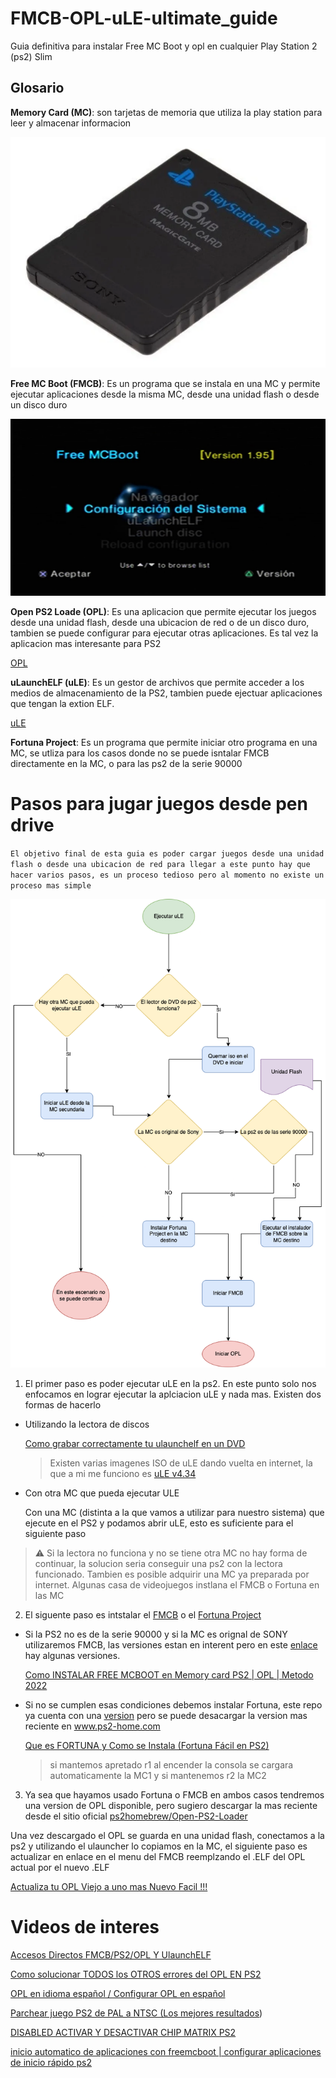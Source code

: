 # FMCB-OPL-uLE-ultimate_guide
Guia definitiva para instalar Free MC Boot y opl en cualquier Play Station 2 (ps2) Slim

## Glosario
**Memory Card (MC)**: son tarjetas de memoria que utiliza la play station para leer y almacenar informacion

![PS2 Memory Card](mc.webp)

**Free MC Boot (FMCB)**: Es un programa que se instala en una MC y permite ejecutar aplicaciones desde la misma MC, desde una unidad flash o desde un disco duro

![FMCB](FMCB.jpeg)

**Open PS2 Loade (OPL)**: Es una aplicacion que permite ejecutar los juegos desde una unidad flash, desde una ubicacion de red o de un disco duro, tambien se puede configurar para ejecutar otras aplicaciones. Es tal vez la aplicacion mas interesante para PS2

[OPL](OPLimg.png)

**uLaunchELF (uLE)**: Es un gestor de archivos que permite acceder a los medios de almacenamiento de la PS2, tambien puede ejectuar aplicaciones que tengan la extion ELF.

[uLE](ulaunchelf.jpg)

**Fortuna Project**: Es un programa que permite iniciar otro programa en una MC, se utliza para los casos donde no se puede isntalar FMCB directamente en la MC, o para las ps2 de la serie 90000

# Pasos para jugar juegos desde pen drive

`El objetivo final de esta guia es poder cargar juegos desde una unidad flash o desde una ubicacion de red para llegar a este punto hay que hacer varios pasos, es un proceso tedioso pero al momento no existe un proceso mas simple`

![Diagrama de flujo](opl.png)

1. El primer paso es poder ejecutar uLE en la ps2. En este punto solo nos enfocamos en lograr ejecutar la aplciacion uLE y nada mas. Existen dos formas de hacerlo

  - Utilizando la lectora de discos

    [Como grabar correctamente tu ulaunchelf en un DVD](https://www.youtube.com/watch?v=KM-8LjbqeGg)

    > Existen varias imagenes ISO de uLE dando vuelta en internet, la que a mi me funciono es [uLE v4.34](https://mega.nz/file/3V02gbJD#jUDnwuTwZFGrLIFaJZwXjZAe2Je6Nl7638QFtVUL5Gk)

  - Con otra MC que pueda ejecutar ULE

    Con una MC (distinta a la que vamos a utilizar para nuestro sistema) que ejecute en el PS2 y podamos abrir uLE, esto es suficiente para el siguiente paso

> :warning: Si la lectora no funciona y no se tiene otra MC no hay forma de continuar, la solucion seria conseguir una ps2 con la lectora funcionado. Tambien es posible adquirir una MC ya preparada por internet. Algunas casa de videojuegos instlana el FMCB o Fortuna en las MC

2. El siguente paso es intstalar el [FMCB](https://www.ps2-home.com/forum/viewtopic.php?t=1248) o el [Fortuna Project](https://www.ps2-home.com/forum/viewtopic.php?t=8542)

  - Si la PS2 no es de la serie 90000 y si la MC es orignal de SONY utilizaremos FMCB, las versiones estan en interent pero en este [enlace](Free%20MCBoot) hay algunas versiones.
      
      [Como INSTALAR FREE MCBOOT en Memory card PS2 | OPL | Metodo 2022](https://www.youtube.com/watch?v=-y1YJPI3aLo)

  - Si no se cumplen esas condiciones debemos instalar Fortuna, este repo ya cuenta con una [version](FunTuna-R2.psu) pero se puede desacargar la version mas reciente en www.ps2-home.com

      [Que es FORTUNA y Como se Instala (Fortuna Fácil en PS2)](https://www.youtube.com/watch?v=EAzWAHUot1U)
      
      > si mantemos apretado r1 al encender la consola se cargara automaticamente la MC1 y si mantenemos r2 la MC2
 
 3. Ya sea que hayamos usado Fortuna o FMCB en ambos casos tendremos una version de OPL disponible, pero sugiero descargar la mas reciente desde el sitio oficial [ps2homebrew/Open-PS2-Loader](https://github.com/ps2homebrew/Open-PS2-Loader/releases/)

  Una vez descargado el OPL se guarda en una unidad flash, conectamos a la ps2 y utilizando el ulauncher lo copiamos en la MC, el siguiente paso es actualizar en enlace en el menu del FMCB reemplzando el .ELF del OPL actual por el nuevo .ELF 

   [Actualiza tu OPL Viejo a uno mas Nuevo Facil !!!](https://www.youtube.com/watch?v=aRggRYbqVvc)
   
# Videos de interes

[Accesos Directos FMCB/PS2/OPL Y UlaunchELF](https://www.youtube.com/watch?v=lwpjgyrUCnk)

[Como solucionar TODOS los OTROS errores del OPL EN PS2](https://www.youtube.com/watch?v=mfQnWI0jv3Y)

[OPL en idioma español / Configurar OPL en español](https://www.youtube.com/watch?v=E5sywpPcVPc)

[Parchear juego PS2 de PAL a NTSC (Los mejores resultados](https://www.youtube.com/watch?v=a2Kg8nIaPpQ))

[DISABLED ACTIVAR Y DESACTIVAR CHIP MATRIX PS2](https://www.youtube.com/watch?v=ADrf8pVXJI8)

[inicio automatico de aplicaciones con freemcboot | configurar aplicaciones de inicio rápido ps2](https://www.youtube.com/watch?v=kWTQZD1puh8)

